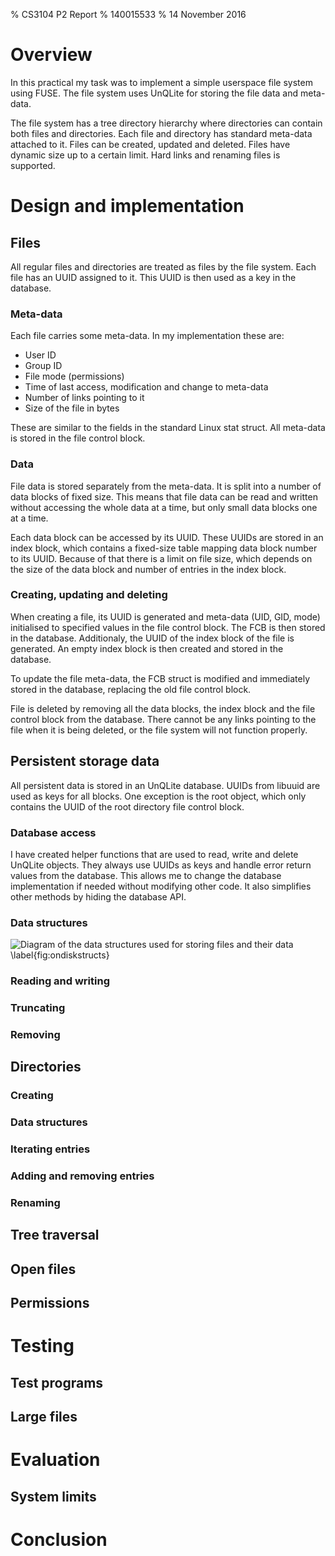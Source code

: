 % CS3104 P2 Report
% 140015533
% 14 November 2016

# Overview

In this practical my task was to implement a simple userspace file system using FUSE. The file system uses UnQLite for storing the file data and meta-data.

The file system has a tree directory hierarchy where directories can contain both files and directories. Each file and directory has standard meta-data attached to it. Files can be created, updated and deleted. Files have dynamic size up to a certain limit. Hard links and renaming files is supported.

# Design and implementation

## Files

All regular files and directories are treated as files by the file system. Each file has an UUID assigned to it. This UUID is then used as a key in the database.

### Meta-data

Each file carries some meta-data. In my implementation these are:

* User ID
* Group ID
* File mode (permissions)
* Time of last access, modification and change to meta-data
* Number of links pointing to it
* Size of the file in bytes

These are similar to the fields in the standard Linux stat struct. All meta-data is stored in the file control block.

### Data

File data is stored separately from the meta-data. It is split into a number of data blocks of fixed size. This means that file data can be read and written without accessing the whole data at a time, but only small data blocks one at a time.

Each data block can be accessed by its UUID. These UUIDs are stored in an index block, which contains a fixed-size table mapping data block number to its UUID. Because of that there is a limit on file size, which depends on the size of the data block and number of entries in the index block.

### Creating, updating and deleting

When creating a file, its UUID is generated and meta-data (UID, GID, mode) initialised to specified values in the file control block. The FCB is then stored in the database. Additionaly, the UUID of the index block of the file is generated. An empty index block is then created and stored in the database.

To update the file meta-data, the FCB struct is modified and immediately stored in the database, replacing the old file control block.

File is deleted by removing all the data blocks, the index block and the file control block from the database. There cannot be any links pointing to the file when it is being deleted, or the file system will not function properly.

## Persistent storage data

All persistent data is stored in an UnQLite database. UUIDs from libuuid are used as keys for all blocks. One exception is the root object, which only contains the UUID of the root directory file control block.

### Database access

I have created helper functions that are used to read, write and delete UnQLite objects. They always use UUIDs as keys and handle error return values from the database. This allows me to change the database implementation if needed without modifying other code. It also simplifies other methods by hiding the database API.

### Data structures

![Diagram of the data structures used for storing files and their data \label{fig:ondiskstructs}](figures/ondiskstructs.png)

### Reading and writing

### Truncating

### Removing

## Directories

### Creating

### Data structures

### Iterating entries

### Adding and removing entries

### Renaming

## Tree traversal

## Open files

## Permissions

# Testing

## Test programs

## Large files

# Evaluation

## System limits

# Conclusion
